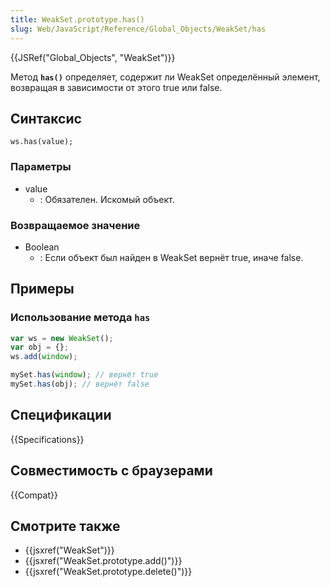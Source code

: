 ```yaml
---
title: WeakSet.prototype.has()
slug: Web/JavaScript/Reference/Global_Objects/WeakSet/has
---
```


{{JSRef("Global_Objects", "WeakSet")}}

Метод **`has()`** определяет, содержит ли WeakSet определённый элемент, возвращая в зависимости от этого true или false.

## Синтаксис

```
ws.has(value);
```

### Параметры

- value
  - : Обязателен. Искомый объект.

### Возвращаемое значение

- Boolean
  - : Если объект был найден в WeakSet вернёт true, иначе false.

## Примеры

### Использование метода `has`

```js
var ws = new WeakSet();
var obj = {};
ws.add(window);

mySet.has(window); // вернёт true
mySet.has(obj); // вернёт false
```

## Спецификации

{{Specifications}}

## Совместимость с браузерами

{{Compat}}

## Смотрите также

- {{jsxref("WeakSet")}}
- {{jsxref("WeakSet.prototype.add()")}}
- {{jsxref("WeakSet.prototype.delete()")}}
